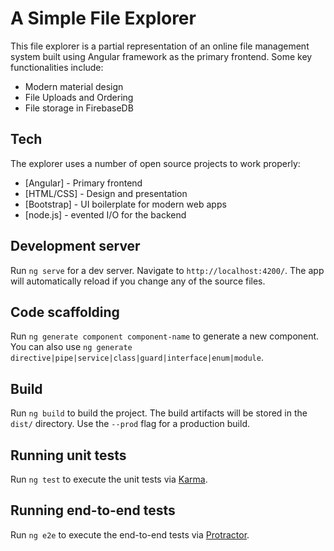 # A Simple File Explorer

This file explorer is a partial representation of an online file management system built using Angular framework as the primary frontend. Some key functionalities include: 

  - Modern material design
  - File Uploads and Ordering
  - File storage in FirebaseDB

## Tech

The explorer uses a number of open source projects to work properly:

* [Angular] - Primary frontend
* [HTML/CSS] - Design and presentation
* [Bootstrap] - UI boilerplate for modern web apps
* [node.js] - evented I/O for the backend


## Development server

Run `ng serve` for a dev server. Navigate to `http://localhost:4200/`. The app will automatically reload if you change any of the source files.

## Code scaffolding

Run `ng generate component component-name` to generate a new component. You can also use `ng generate directive|pipe|service|class|guard|interface|enum|module`.

## Build

Run `ng build` to build the project. The build artifacts will be stored in the `dist/` directory. Use the `--prod` flag for a production build.

## Running unit tests

Run `ng test` to execute the unit tests via [Karma](https://karma-runner.github.io).

## Running end-to-end tests

Run `ng e2e` to execute the end-to-end tests via [Protractor](http://www.protractortest.org/).
